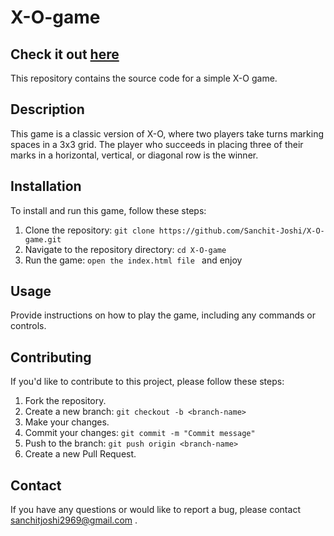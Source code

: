 # X-O-game
## Check it out [here](https://sanchit-joshi.github.io/X-O-game)
This repository contains the source code for a simple X-O game.

## Description

This game is a classic version of X-O, where two players take turns marking spaces in a 3x3 grid. The player who succeeds in placing three of their marks in a horizontal, vertical, or diagonal row is the winner.

## Installation

To install and run this game, follow these steps:

1. Clone the repository: `git clone https://github.com/Sanchit-Joshi/X-O-game.git`
2. Navigate to the repository directory: `cd X-O-game`
3. Run the game: `open the index.html file ` and enjoy

## Usage

Provide instructions on how to play the game, including any commands or controls.

## Contributing

If you'd like to contribute to this project, please follow these steps:

1. Fork the repository.
2. Create a new branch: `git checkout -b <branch-name>`
3. Make your changes.
4. Commit your changes: `git commit -m "Commit message"`
5. Push to the branch: `git push origin <branch-name>`
6. Create a new Pull Request.


## Contact

If you have any questions or would like to report a bug, please contact  sanchitjoshi2969@gmail.com .
